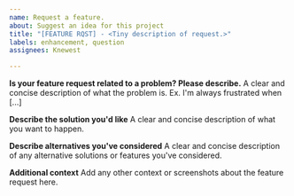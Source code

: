 ```yaml
---
name: Request a feature.
about: Suggest an idea for this project
title: "[FEATURE RQST] - <Tiny description of request.>"
labels: enhancement, question
assignees: Knewest

---
```


**Is your feature request related to a problem? Please describe.**
A clear and concise description of what the problem is. Ex. I'm always frustrated when [...]

**Describe the solution you'd like**
A clear and concise description of what you want to happen.

**Describe alternatives you've considered**
A clear and concise description of any alternative solutions or features you've considered.

**Additional context**
Add any other context or screenshots about the feature request here.
